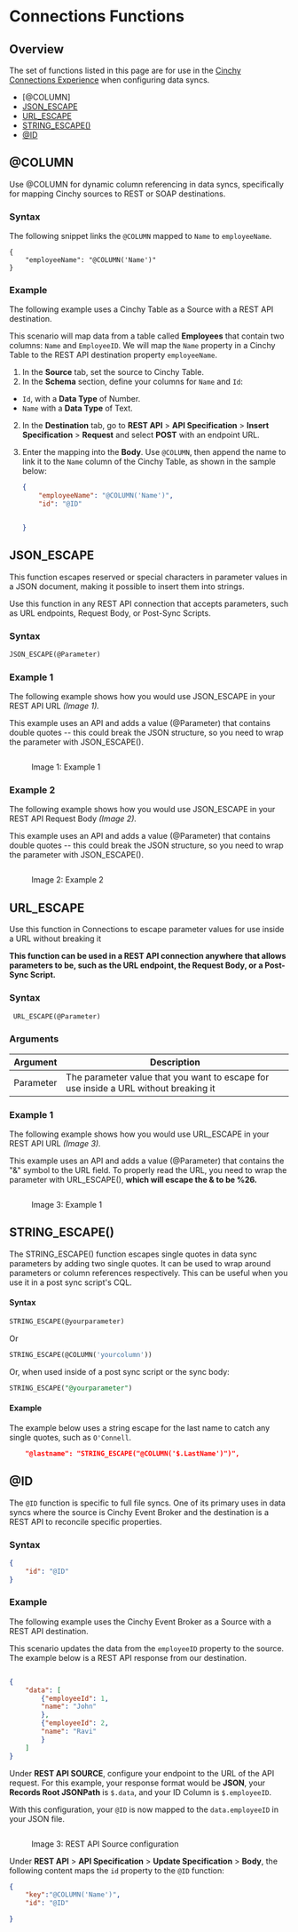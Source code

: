 # Connections Functions

## Overview <a href="#overview" id="overview"></a>

The set of functions listed in this page are for use in the [Cinchy Connections Experience](https://cli.docs.cinchy.com/) when configuring data syncs.

* [@COLUMN]
* [​JSON\_ESCAPE​](connections-functions.md#json\_escape)
* [​URL\_ESCAPE​](connections-functions.md#url\_escape)
* [STRING\_ESCAPE()](connections-functions.md#string\_escape)
* [@ID](connections-functions#id)

## @COLUMN

Use @COLUMN for dynamic column referencing in data syncs, specifically for mapping Cinchy sources to REST or SOAP destinations.

### Syntax

The following snippet links the `@COLUMN` mapped to `Name` to `employeeName`.
```
{
    "employeeName": "@COLUMN('Name')"
}
```

### Example

The following example uses a Cinchy Table as a Source with a REST API destination. 

This scenario will map data from a table called **Employees** that contain two columns: `Name` and `EmployeeID`. We will map the  `Name` property in a Cinchy Table to the REST API destination property `employeeName`.

1. In the **Source** tab, set the source to Cinchy Table. 
2. In the **Schema** section, define your columns for `Name` and `Id`: 

 - `Id`, with a **Data Type** of Number.
 - `Name` with a **Data Type** of Text.

2. In the **Destination** tab, go to **REST API** > **API Specification** > **Insert Specification** > **Request** and select **POST** with an endpoint URL.


3. Enter the mapping into the **Body**. Use `@COLUMN`, then append the name to link it to the `Name` column of the Cinchy Table, as shown in the sample below:
   
    ```json
    {
        "employeeName": "@COLUMN('Name')",
        "id": "@ID"


    }
    ```

## JSON\_ESCAPE <a href="#json_escape" id="json_escape"></a>

This function escapes reserved or special characters in parameter values in a JSON document, making it possible to insert them into strings.

Use this function in any REST API connection that accepts parameters, such as URL endpoints, Request Body, or Post-Sync Scripts.

### Syntax

```sql
JSON_ESCAPE(@Parameter)
```
### Example 1

The following example shows how you would use JSON\_ESCAPE in your REST API URL _(Image 1)._

This example uses an API and adds a value (@Parameter) that contains double quotes -- this could break the JSON structure, so you need to wrap the parameter with JSON\_ESCAPE().

<figure><img src="../../../.gitbook/assets/image (515).png" alt=""><figcaption><p>Image 1: Example 1</p></figcaption></figure>

### Example 2

The following example shows how you would use JSON\_ESCAPE in your REST API Request Body _(Image 2)._

This example uses an API and adds a value (@Parameter) that contains double quotes -- this could break the JSON structure, so you need to wrap the parameter with JSON\_ESCAPE().

<figure><img src="../../../.gitbook/assets/image (28) (1).png" alt=""><figcaption><p>Image 2: Example 2</p></figcaption></figure>

## URL\_ESCAPE

Use this function in Connections to escape parameter values for use inside a URL without breaking it

**This function can be used in a REST API connection anywhere that allows parameters to be, such as the URL endpoint, the Request Body, or a Post-Sync Script.**

### Syntax

```sql
 URL_ESCAPE(@Parameter)
```

### Arguments

| Argument  | Description                                                                                             |
| --------- | ------------------------------------------------------------------------------------------------------- |
| Parameter | The parameter value that you want to escape for use inside a URL without breaking it |

### Example 1

The following example shows how you would use URL\_ESCAPE in your REST API URL _(Image 3)._

This example uses an API and adds a value (@Parameter) that contains the "&" symbol to the URL field. To properly read the URL, you need to wrap the parameter with URL\_ESCAPE(), **which will escape the & to be %26.**

<figure><img src="../../../.gitbook/assets/image (529).png" alt=""><figcaption><p>Image 3: Example 1</p></figcaption></figure>

## STRING\_ESCAPE()

The STRING\_ESCAPE() function escapes single quotes in data sync parameters by adding two single quotes. It can be used to wrap around parameters or column references respectively. This can be useful when you use it in a post sync script's CQL.

#### Syntax

```sql
STRING_ESCAPE(@yourparameter)
```

Or

```sql
STRING_ESCAPE(@COLUMN('yourcolumn'))
```

Or, when used inside of a post sync script or the sync body:

```sql
STRING_ESCAPE("@yourparameter")
```

#### Example

The example below uses a string escape for the last name to catch any single quotes, such as `O'Connell`.

```json
	"@lastname": "STRING_ESCAPE("@COLUMN('$.LastName')")",
```
## @ID <a href="#id" id="id"></a>

The `@ID` function is specific to full file syncs. One of its primary uses in data syncs where the source is Cinchy Event Broker and the destination is a REST API to reconcile specific properties. 

### Syntax

```json
{
    "id": "@ID"
}
```

### Example

The following example uses the Cinchy Event Broker as a Source with a REST API destination.

This scenario updates the data from the `employeeID` property to the source. The example below is a REST API response from our destination. 

```json

{
    "data": [
        {"employeeId": 1, 
        "name": "John"
        },
        {"employeeId": 2, 
        "name": "Ravi"
        }
    ]
}
```

Under **REST API SOURCE**, configure your endpoint to the URL of the API request. For this example, your response format would be **JSON**, your **Records Root JSONPath** is `$.data`, and your ID Column is `$.employeeID`. 

With this configuration, your `@ID` is now mapped to the `data.employeeID` in your JSON file.

<figure><img src="../../.gitbook/assets/../../../.gitbook/assets/connections-functions/id-connections-functions.png" alt=""><figcaption><p>Image 3: REST API Source configuration</p></figcaption></figure>

Under **REST API** > **API Specification** > **Update Specification** > **Body**, the following content maps the `id` property to the `@ID` function:

```json
{
    "key":"@COLUMN('Name')",
    "id": "@ID"

}
```